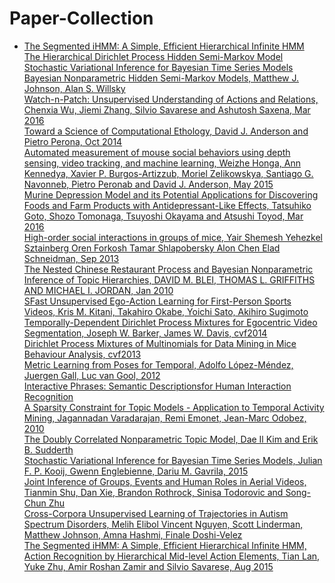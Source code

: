 # Paper-Collection
<ul>

<li><a href="https://arxiv.org/pdf/1602.06349.pdf">The Segmented iHMM: A Simple, Efficient Hierarchical Infinite HMM</a></li>
<a href="http://www.mit.edu/~mattjj/papers/uai2010.pdf">The Hierarchical Dirichlet Process Hidden Semi-Markov Model</a><br />
<a href="http://www.jmlr.org/proceedings/papers/v32/johnson14.pdf">Stochastic Variational Inference for Bayesian Time Series Models</a><br />
<a href="http://www.jmlr.org/papers/volume14/johnson13a/johnson13a.pdf">Bayesian Nonparametric Hidden Semi-Markov Models, Matthew J. Johnson, Alan S. Willsky</a><br />
<a href="http://watchnpatch.cs.cornell.edu/paper/watchnpatch_cvpr15.pdf">Watch-n-Patch: Unsupervised Understanding of Actions and Relations, Chenxia Wu, Jiemi Zhang, Silvio Savarese and Ashutosh Saxena, Mar 2016</a><br />
<a href="http://www.cell.com/neuron/pdf/S0896-6273(14)00793-4.pdf">Toward a Science of Computational Ethology, David J. Anderson and Pietro Perona, Oct 2014</a><br />
<a href="http://www.pnas.org/content/112/38/E5351.full.pdf">Automated measurement of mouse social behaviors using depth sensing, video tracking, and machine learning, Weizhe Honga, Ann Kennedya, Xavier P. Burgos-Artizzub, Moriel Zelikowskya, Santiago G. Navonneb, Pietro Peronab and David J. Anderson, May 2015</a><br />
<a href="http://www.ncbi.nlm.nih.gov/pmc/articles/PMC4771721/pdf/fnins-10-00072.pdf">Murine Depression Model and its Potential Applications for Discovering Foods and Farm Products with Antidepressant-Like Effects, Tatsuhiko Goto, Shozo Tomonaga, Tsuyoshi Okayama and Atsushi Toyod, Mar 2016</a><br />
<a href="https://elifesciences.org/content/2/e00759#api_box">High-order social interactions in groups of mice, Yair Shemesh Yehezkel Sztainberg Oren Forkosh Tamar Shlapobersky Alon Chen Elad Schneidman, Sep 2013</a><br />
<a href="https://cocosci.berkeley.edu/tom/papers/ncrp.pdf">The Nested Chinese Restaurant Process and Bayesian Nonparametric Inference of Topic Hierarchies, DAVID M. BLEI, THOMAS L. GRIFFITHS AND MICHAEL I. JORDAN, Jan 2010</a><br />
<a href="http://www.cs.cmu.edu/~kkitani/pdf/KOSS-CVPR11.pdf">SFast Unsupervised Ego-Action Learning for First-Person Sports Videos, Kris M. Kitani, Takahiro Okabe, Yoichi Sato, Akihiro Sugimoto</a><br />
<a href="http://www.cv-foundation.org/openaccess/content_cvpr_workshops_2014/W16/papers/Barker_Temporally-Dependent_Dirichlet_Process_2014_CVPR_paper.pdf">Temporally-Dependent Dirichlet Process Mixtures for Egocentric Video Segmentation, Joseph W. Barker, James W. Davis, cvf2014</a><br />
<a href="http://www.cv-foundation.org/openaccess/content_iccv_workshops_2013/W06/papers/Zanotto_Dirichlet_Process_Mixtures_2013_ICCV_paper.pdf">Dirichlet Process Mixtures of Multinomials for Data Mining in Mice Behaviour Analysis, cvf2013</a><br />
<a href="http://www.iai.uni-bonn.de/~gall/download/jgall_learnmetricpose_bmvc12.pdf">Metric Learning from Poses for Temporal, Adolfo López-Méndez, Juergen Gall, Luc van Gool, 2012</a><br />
<a href="http://ieeexplore.ieee.org/xpl/login.jsp?tp=&arnumber=6739171&url=http%3A%2F%2Fieeexplore.ieee.org%2Fiel7%2F34%2F4359286%2F06739171.pdf%3Farnumber%3D6739171">Interactive Phrases: Semantic Descriptionsfor Human Interaction Recognition</a><br />
<a href="http://www.vanaheim-project.eu/assets/VaradarajanEmonetOdobez-NIPS-2010.pdf">A Sparsity Constraint for Topic Models - Application to Temporal Activity Mining, Jagannadan Varadarajan, Remi Emonet, Jean-Marc Odobez, 2010</a><br />
<a href="http://cs.brown.edu/~daeil/docs/dcnt_2011.pdf">The Doubly Correlated Nonparametric Topic Model, Dae Il Kim and Erik B. Sudderth</a><br />
<a href="http://www.nccv2015.nl/papers/nccv2015_p30.pdf">Stochastic Variational Inference for Bayesian Time Series Models, Julian F. P. Kooij, Gwenn Englebienne, Dariu M. Gavrila, 2015</a><br />
<a href="http://www.cv-foundation.org/openaccess/content_cvpr_2015/papers/Shu_Joint_Inference_of_2015_CVPR_paper.pdf">Joint Inference of Groups, Events and Human Roles in Aerial Videos, Tianmin Shu, Dan Xie, Brandon Rothrock, Sinisa Todorovic and Song-Chun Zhu</a><br />
<a href="http://people.csail.mit.edu/mattjj/papers/JMLR-15-431-2.pdf">Cross-Corpora Unsupervised Learning of Trajectories in Autism Spectrum Disorders, Melih Elibol Vincent Nguyen, Scott Linderman, Matthew Johnson, Amna Hashmi, Finale Doshi-Velez</a><br />
<a href="https://arxiv.org/pdf/1508.07654.pdf">The Segmented iHMM: A Simple, Efficient Hierarchical Infinite HMM, Action Recognition by Hierarchical Mid-level Action Elements, Tian Lan, Yuke Zhu, Amir Roshan Zamir and Silvio Savarese, Aug 2015</a><br />